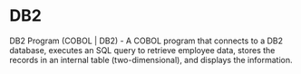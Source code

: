 # DB2

DB2 Program (COBOL | DB2) - A COBOL program that connects to a DB2 database, executes an SQL query to retrieve employee data, stores the records in an internal table (two-dimensional), and displays the information.
